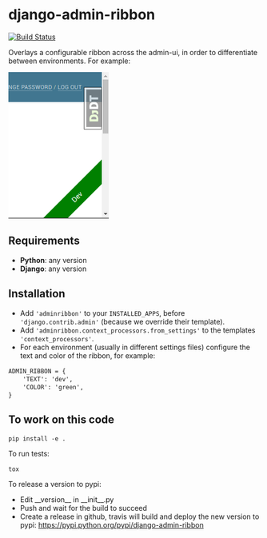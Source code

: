 django-admin-ribbon
===================

[![Build Status](https://travis-ci.org/skioo/django-admin-ribbon.svg?branch=master)](https://travis-ci.org/skioo/django-admin-ribbon)


Overlays a configurable ribbon across the admin-ui, in order to differentiate between environments.
For example:

![Example ribbon](docs/admin_with_ribbon.png)

Requirements
------------

* **Python**: any version
* **Django**: any version


Installation
------------

- Add `'adminribbon'` to your `INSTALLED_APPS`, before `'django.contrib.admin'` (because we override their template).
- Add `'adminribbon.context_processors.from_settings'` to the templates `'context_processors'`.
- For each environment (usually in different settings files) configure the text and color
of the ribbon, for example:

```
ADMIN_RIBBON = {
    'TEXT': 'dev',
    'COLOR': 'green',
}
```



To work on this code
--------------------

    pip install -e .

To run tests:

    tox

To release a version to pypi:
- Edit \_\_version\_\_ in \_\_init\_\_.py
- Push and wait for the build to succeed
- Create a release in github, travis will build and deploy the new version to pypi: https://pypi.python.org/pypi/django-admin-ribbon
